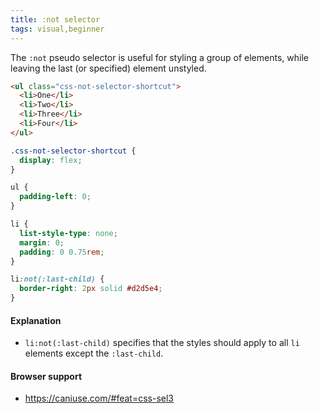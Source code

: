 ```yaml
---
title: :not selector
tags: visual,beginner
---
```


The `:not` pseudo selector is useful for styling a group of elements, while leaving the last (or specified) element unstyled.

```html
<ul class="css-not-selector-shortcut">
  <li>One</li>
  <li>Two</li>
  <li>Three</li>
  <li>Four</li>
</ul>
```

```css
.css-not-selector-shortcut {
  display: flex;
}

ul {
  padding-left: 0;
}

li {
  list-style-type: none;
  margin: 0;
  padding: 0 0.75rem;
}

li:not(:last-child) {
  border-right: 2px solid #d2d5e4;
}
```

#### Explanation

- `li:not(:last-child)` specifies that the styles should apply to all `li` elements except the `:last-child`.

#### Browser support

- https://caniuse.com/#feat=css-sel3
